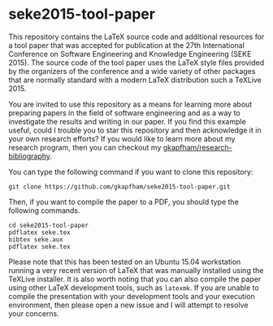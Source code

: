 # seke2015-tool-paper

This repository contains the LaTeX source code and additional resources for a tool paper that was accepted for
publication at the 27th International Conference on Software Engineering and Knowledge Engineering (SEKE 2015). The
source code of the tool paper uses the LaTeX style files provided by the organizers of the conference and a wide variety
of other packages that are normally standard with a modern LaTeX distribution such a TeXLive 2015.

You are invited to use this repository as a means for learning more about preparing papers in the field of software
engineering and as a way to investigate the results and writing in our paper. If you find this example useful, could I
trouble you to star this repository and then acknowledge it in your own research efforts? If you would like to learn
more about my research program, then you can checkout my
[gkapfham/research-bibliography](https://github.com/gkapfham/research-bibliography).

You can type the following command if you want to clone this repository:

```shell
git clone https://github.com/gkapfham/seke2015-tool-paper.git
```

Then, if you want to compile the paper to a PDF, you should type the following commands.

```shell
cd seke2015-tool-paper
pdflatex seke.tex
bibtex seke.aux
pdflatex seke.tex
```

Please note that this has been tested on an Ubuntu 15.04 workstation running a very recent version of LaTeX that was
manually installed using the TeXLive installer.  It is also worth noting that you can also compile the paper using other
LaTeX development tools, such as `latexmk`. If you are unable to compile the presentation with your development tools
and your execution environment, then please open a new issue and I will attempt to resolve your concerns.
